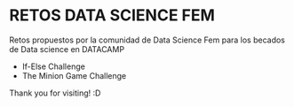 # RETOS DATA SCIENCE FEM

Retos propuestos por la comunidad de Data Science Fem para los becados de Data science en DATACAMP

- If-Else Challenge
- The Minion Game Challenge


Thank you for visiting! :D